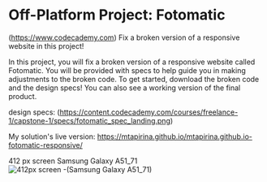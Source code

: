 # Off-Platform Project: Fotomatic
(https://www.codecademy.com)
Fix a broken version of a responsive website in this project!

In this project, you will fix a broken version of a responsive website called Fotomatic. You will be provided with specs to help guide you in making adjustments to the broken code. To get started, download the broken code and the design specs! You can also see a working version of the final product.

design specs:
(https://content.codecademy.com/courses/freelance-1/capstone-1/specs/fotomatic_spec_landing.png)

My solution's live version:
https://mtapirina.github.io/mtapirina.github.io-fotomatic-responsive/

412 px screen Samsung Galaxy A51_71
![412px screen -(Samsung Galaxy A51_71)](https://github.com/mtapirina/mtapirina.github.io-fotomatic-responsive/assets/116927372/1cc44fe6-0c86-4fe8-a900-9d0bcca39976)
